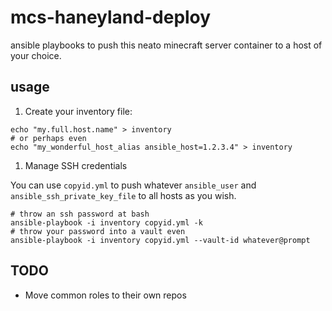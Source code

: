 # mcs-haneyland-deploy

ansible playbooks to push this neato minecraft server container to a host of your choice.

## usage

1. Create your inventory file:

```
echo "my.full.host.name" > inventory
# or perhaps even
echo "my_wonderful_host_alias ansible_host=1.2.3.4" > inventory
```

1. Manage SSH credentials

You can use `copyid.yml` to push whatever `ansible_user` and `ansible_ssh_private_key_file` to all hosts as you wish.

```
# throw an ssh password at bash
ansible-playbook -i inventory copyid.yml -k
# throw your password into a vault even
ansible-playbook -i inventory copyid.yml --vault-id whatever@prompt
```

## TODO

* Move common roles to their own repos
